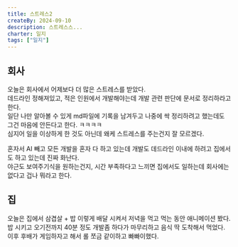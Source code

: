 ```yaml
---
title: 스트레스2
createBy: 2024-09-10
description: 스트레스스...
charter: 일지
tags: ["일지"]
---
```


## 회사

오늘은 회사에서 어제보다 더 많은 스트레스를 받았다.  
데드라인 정해져있고, 적은 인원에서 개발해야는데 개발 관련 판단에 문서로 정리하라고 한다.  
일단 나만 알아볼 수 있게 md파일에 기록을 남겨두고 나중에 싹 정리하려고 했는데도 그건 마음에 안든다고 한다. ㅋㅋㅋㅋ  
심지어 일을 이상하게 한 것도 아닌데 왜케 스트레스를 주는건지 잘 모르겠다.

혼자서 AI 빼고 모든 개발을 혼자 다 하고 있는데 개발도 데드라인 이내에 하려고 집에서도 하고 있는데 진짜 화난다.  
야근도 보여주기식을 원하는건지, 시간 부족하다고 느끼면 집에서도 일하는데 회사에는 없다고 겁나 뭐라고 한다.

## 집

오늘은 집에서 삼겹살 + 밥 이렇게 배달 시켜서 저녁을 먹고 먹는 동안 애니메이션 봤다.  
밥 시키고 오기전까지 40분 정도 개발좀 하다가 마무리하고 음식 딱 도착해서 먹었다.
이후 후배가 게임하자고 해서 롤 쪼금 같이하고 빠빠이했다.

